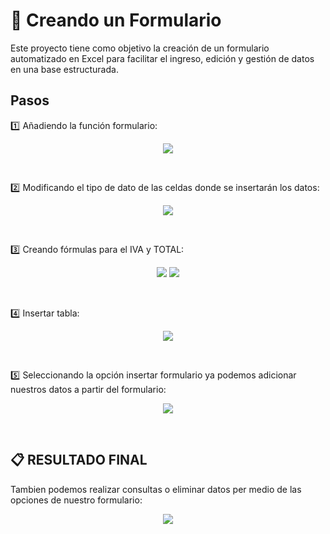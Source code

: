# :page_facing_up: Creando un Formulario
Este proyecto tiene como objetivo la creación de un formulario automatizado en Excel para facilitar el ingreso, edición y gestión de datos en una base estructurada.

## Pasos
:one:	Añadiendo la función formulario:
<p align="center">
<img src="https://raw.githubusercontent.com/WilliamLopez663/Creando-un-Formulario/main/images/añadir-funcion-formulario.PNG">
</p>
<br>

:two: Modificando el tipo de dato de las celdas donde se insertarán los datos:
<p align="center">
<img src="https://raw.githubusercontent.com/WilliamLopez663/Creando-un-Formulario/main/images/modificando-tipo-dato-celdas.PNG">
</p>
<br>

:three: Creando fórmulas para el IVA  y TOTAL:
<p align="center">
<img src="https://raw.githubusercontent.com/WilliamLopez663/Creando-un-Formulario/main/images/formula-iva.PNG">
<img src="https://raw.githubusercontent.com/WilliamLopez663/Creando-un-Formulario/main/images/formula-total.PNG">
</p>
<br>

:four: Insertar tabla:
<p align="center">
<img src="https://raw.githubusercontent.com/WilliamLopez663/Creando-un-Formulario/main/images/insertando-tabla.PNG">
</p>
<br>

:five: Seleccionando la opción insertar formulario ya podemos adicionar nuestros datos a partir del formulario:
<p align="center">
<img src="https://raw.githubusercontent.com/WilliamLopez663/Creando-un-Formulario/main/images/formulario.PNG">
</p>
<br>

## :clipboard: RESULTADO FINAL
Tambien podemos realizar consultas o eliminar datos per medio de las opciones de nuestro formulario:
<p align="center">
<img src="https://raw.githubusercontent.com/WilliamLopez663/Creando-un-Formulario/main/images/formulario-final.PNG">
</p>
<br>
